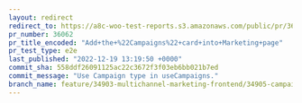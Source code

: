 ```yaml
---
layout: redirect
redirect_to: https://a8c-woo-test-reports.s3.amazonaws.com/public/pr/36062/e2e/index.html
pr_number: 36062
pr_title_encoded: "Add+the+%22Campaigns%22+card+into+Marketing+page"
pr_test_type: e2e
last_published: "2022-12-19 13:19:50 +0000"
commit_sha: 558ddf26091125ac22c3672f3f03eb6bb021b7ed
commit_message: "Use Campaign type in useCampaigns."
branch_name: feature/34903-multichannel-marketing-frontend/34905-campaigns-card
---
```

